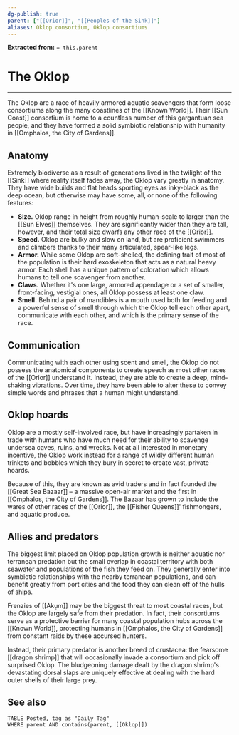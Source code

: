 ```yaml
---
dg-publish: true
parent: ["[[Orior]]", "[[Peoples of the Sink]]"]
aliases: Oklop consortium, Oklop consortiums
---
```

**Extracted from:** `= this.parent`
# The Oklop

---

The Oklop are a race of heavily armored aquatic scavengers that form loose consortiums along the many coastlines of the [[Known World]]. Their [[Sun Coast]] consortium is home to a countless number of this gargantuan sea people, and they have formed a solid symbiotic relationship with humanity in [[Omphalos, the City of Gardens]].

## Anatomy

Extremely biodiverse as a result of generations lived in the twilight of the [[Sink]] where reality itself fades away, the Oklop vary greatly in anatomy. They have wide builds and flat heads sporting eyes as inky-black as the deep ocean, but otherwise may have some, all, or none of the following features:

- **Size.** Oklop range in height from roughly human-scale to larger than the [[Sun Elves]] themselves. They are significantly wider than they are tall, however, and their total size dwarfs any other race of the [[Orior]].
- **Speed.** Oklop are bulky and slow on land, but are proficient swimmers and climbers thanks to their many articulated, spear-like legs.
- **Armor.** While some Oklop are soft-shelled, the defining trait of most of the population is their hard exoskeleton that acts as a natural heavy armor. Each shell has a unique pattern of coloration which allows humans to tell one scavenger from another.
- **Claws.** Whether it's one large, armored appendage or a set of smaller, front-facing, vestigial ones, all Oklop possess at least one claw.
- **Smell.** Behind a pair of mandibles is a mouth used both for feeding and a powerful sense of smell through which the Oklop tell each other apart, communicate with each other, and which is the primary sense of the race.

## Communication

Communicating with each other using scent and smell, the Oklop do not possess the anatomical components to create speech as most other races of the [[Orior]] understand it. Instead, they are able to create a deep, mind-shaking vibrations. Over time, they have been able to alter these to convey simple words and phrases that a human might understand.

## Oklop hoards

Oklop are a mostly self-involved race, but have increasingly partaken in trade with humans who have much need for their ability to scavenge undersea caves, ruins, and wrecks. Not at all interested in monetary incentive, the Oklop work instead for a range of wildly different human trinkets and bobbles which they bury in secret to create vast, private hoards.

Because of this, they are known as avid traders and in fact founded the [[Great Sea Bazaar]] – a massive open-air market and the first in [[Omphalos, the City of Gardens]]. The Bazaar has grown to include the wares of other races of the [[Orior]], the [[Fisher Queens]]' fishmongers, and aquatic produce.

## Allies and predators

The biggest limit placed on Oklop population growth is neither aquatic nor terranean predation but the small overlap in coastal territory with both seawater and populations of the fish they feed on. They generally enter into symbiotic relationships with the nearby terranean populations, and can benefit greatly from port cities and the food they can clean off of the hulls of ships.

Frenzies of [[Akụm]] may be the biggest threat to most coastal races, but the Oklop are largely safe from their predation. In fact, their consortiums serve as a protective barrier for many coastal population hubs across the [[Known World]], protecting humans in [[Omphalos, the City of Gardens]] from constant raids by these accursed hunters.

Instead, their primary predator is another breed of crustacea: the fearsome [[dragon shrimp]] that will occasionally invade a consortium and pick off surprised Oklop. The bludgeoning damage dealt by the dragon shrimp's devastating dorsal slaps are uniquely effective at dealing with the hard outer shells of their large prey.

## See also
```dataview
TABLE Posted, tag as "Daily Tag"
WHERE parent AND contains(parent, [[Oklop]])
```
